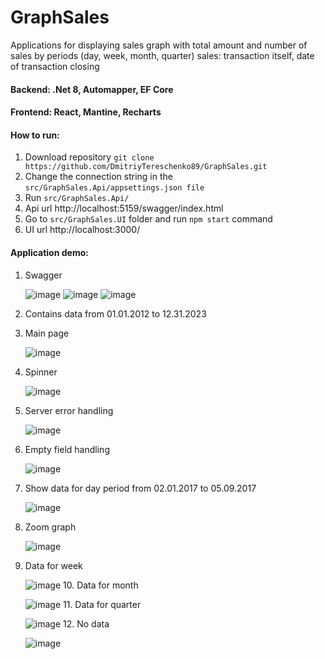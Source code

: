 # GraphSales
Applications for displaying sales graph with total amount and number of sales by periods (day, week, month, quarter)
sales: transaction itself, date of transaction closing

#### Backend: .Net 8, Automapper, EF Core
#### Frontend: React, Mantine, Recharts

#### How to run:
1. Download repository `git clone https://github.com/DmitriyTereschenko89/GraphSales.git`
2. Change the connection string in the `src/GraphSales.Api/appsettings.json file`
3. Run `src/GraphSales.Api/`
4. Api url http://localhost:5159/swagger/index.html
5. Go to `src/GraphSales.UI` folder and run `npm start` command
6. UI url http://localhost:3000/
   
#### Application demo:
1. Swagger
   
   ![image](https://github.com/DmitriyTereschenko89/GraphSales/assets/120090144/63e493ac-bd7e-492f-a335-3b1dbc5101b2)
   ![image](https://github.com/DmitriyTereschenko89/GraphSales/assets/120090144/d08e11af-ecee-4f5b-a629-5e35b5b69af7)
   ![image](https://github.com/DmitriyTereschenko89/GraphSales/assets/120090144/78c55691-474b-470d-8ead-b285d2bae678)
2. Contains data from 01.01.2012 to 12.31.2023
3. Main page
   
   ![image](https://github.com/DmitriyTereschenko89/GraphSales/assets/120090144/6def2936-3a2e-44f9-8776-9112c460aef8)
4. Spinner
   
   ![image](https://github.com/DmitriyTereschenko89/GraphSales/assets/120090144/7c461f34-cc82-4282-bbff-3c88c51a93df)
5. Server error handling
   
   ![image](https://github.com/DmitriyTereschenko89/GraphSales/assets/120090144/47dd6ae0-d51b-4a74-988f-ae2bfca122d1)
6. Empty field handling

   ![image](https://github.com/DmitriyTereschenko89/GraphSales/assets/120090144/30d7db62-7b48-41b2-bd78-b95ee754755b)
7. Show data for day period from 02.01.2017 to 05.09.2017

   ![image](https://github.com/DmitriyTereschenko89/GraphSales/assets/120090144/822c4fb7-208d-4292-94c4-831e4b0215bd)
8. Zoom graph

   ![image](https://github.com/DmitriyTereschenko89/GraphSales/assets/120090144/5597e381-8625-47bf-81a4-d23cb1fd148b)
9. Data for week

   ![image](https://github.com/DmitriyTereschenko89/GraphSales/assets/120090144/11098027-4ba7-47e0-a15f-c0744d945b2c)
   10. Data for month

     ![image](https://github.com/DmitriyTereschenko89/GraphSales/assets/120090144/cb283ef9-3019-4bd7-8708-18525b12dd98) 
   11. Data for quarter

      ![image](https://github.com/DmitriyTereschenko89/GraphSales/assets/120090144/8483a312-2487-4934-9e91-7aff2c1bc86f)
   12. No data

     ![image](https://github.com/DmitriyTereschenko89/GraphSales/assets/120090144/05ef7a35-52ce-4d0d-9832-817431c036bc)



